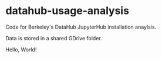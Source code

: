 # datahub-usage-analysis
Code for Berkeley's DataHub JupyterHub installation anaylsis.

Data is stored in a shared GDrive folder.

Hello, World!